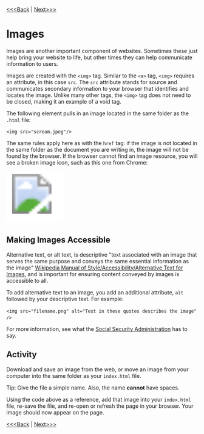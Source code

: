 [<<<Back](links.md) | [Next>>>](conventions.md)

# Images

Images are another important component of websites. Sometimes these just help bring your website to life, but other times they can help communicate information to users. 

Images are created with the `<img>` tag. Similar to the `<a>` tag, `<img>` requires an attribute, in this case `src`. The `src` attribute stands for source and communicates secondary information to your browser that identifies and locates the image. Unlike many other tags, the `<img>` tag does not need to be closed, making it an example of a void tag.

The following element pulls in an image located in the same folder as the `.html` file:

	<img src="scream.jpeg"/>

The same rules apply here as with the `href` tag: if the image is not located in the same folder as the document you are writing in, the image will not be found by the browser. If the browser cannot find an image resource, you will see a broken image icon, such as this one from Chrome:

![Chrome broken image icon](../images/broken.png)

## Making Images Accessible

Alternative text, or alt text, is descriptive "text associated with an image that serves the same purpose and conveys the same essential information as the image" [Wikipedia Manual of Style/Accessibility/Alternative Text for Images](https://en.wikipedia.org/wiki/Wikipedia:Manual_of_Style/Accessibility/Alternative_text_for_images), and is important for ensuring content conveyed by images is accessible to all.  

To add alternative text to an image, you add an additional attribute, `alt` followed by your descriptive text. For example:

`<img src="filename.png" alt="Text in these quotes describes the image" />`

For more information, see what the [Social Security Administration](https://www.ssa.gov/accessibility/files/SSA_Alternative_Text_Guide.pdf) has to say. 

## Activity

Download and save an image from the web, or move an image from your computer into the same folder as your `index.html` file. 

Tip: Give the file a simple name. Also, the name **cannot** have spaces.

Using the code above as a reference, add that image into your `index.html` file, re-save the file, and re-open or refresh the page in your browser. Your image should now appear on the page.

[<<<Back](links.md) | [Next>>>](conventions.md)
